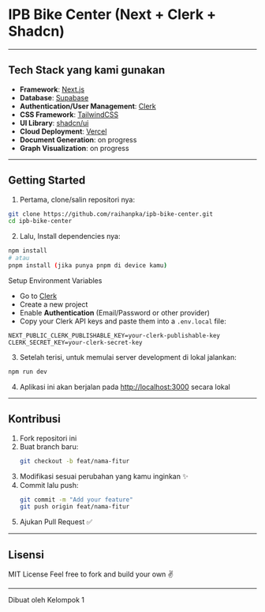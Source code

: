 # IPB Bike Center (Next + Clerk + Shadcn)

---

## Tech Stack yang kami gunakan

- **Framework**: [Next.js](https://nextjs.org/)
- **Database**: [Supabase](https://supabase.com)
- **Authentication/User Management**: [Clerk](https://clerk.com)
- **CSS Framework**: [TailwindCSS](https://tailwindcss.com/)
- **UI Library**: [shadcn/ui](https://ui.shadcn.com/)
- **Cloud Deployment**: [Vercel](https://vercel.com/)
- **Document Generation**: on progress
- **Graph Visualization**: on progress

---

## Getting Started

1. Pertama, clone/salin repositori nya:

```bash
git clone https://github.com/raihanpka/ipb-bike-center.git
cd ipb-bike-center
```

2. Lalu, Install dependencies nya:

```bash
npm install 
# atau
pnpm install (jika punya pnpm di device kamu)
```

Setup Environment Variables

- Go to [Clerk](https://clerk.com)
- Create a new project
- Enable **Authentication** (Email/Password or other provider)
- Copy your Clerk API keys and paste them into a `.env.local` file:

```env
NEXT_PUBLIC_CLERK_PUBLISHABLE_KEY=your-clerk-publishable-key
CLERK_SECRET_KEY=your-clerk-secret-key
```

3. Setelah terisi, untuk memulai server development di lokal jalankan:

```bash
npm run dev
```

4. Aplikasi ini akan berjalan pada [http://localhost:3000](http://localhost:3000) secara lokal

---

## Kontribusi

1. Fork repositori ini
2. Buat branch baru:
   ```bash
   git checkout -b feat/nama-fitur
   ```
3. Modifikasi sesuai perubahan yang kamu inginkan ✨
4. Commit lalu push:
   ```bash
   git commit -m "Add your feature"
   git push origin feat/nama-fitur
   ```
5. Ajukan Pull Request ✅

---

## Lisensi

MIT License
Feel free to fork and build your own ✌️

---

Dibuat oleh Kelompok 1